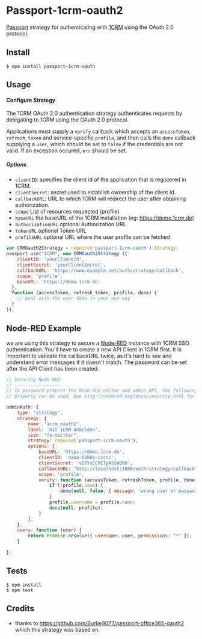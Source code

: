 # Passport-1crm-oauth2

[Passport](http://passportjs.org/) strategy for authenticating with [1CRM](https://1crm-system.de)
using the OAuth 2.0 protocol.

## Install

    $ npm install passport-1crm-oauth

## Usage

#### Configure Strategy

The 1CRM OAuth 2.0 authentication strategy authenticates requests by delegating to 1CRM using the OAuth 2.0 protocol.

Applications must supply a `verify` callback which accepts an `accessToken`, `refresh_token` and service-specific `profile`, and then calls the `done` callback supplying a `user`, which should be set to `false` if the credentials are not valid.  If an exception occured, `err` should be set.

##### Options

* `clientID`: specifies the client id of the application that is registered in 1CRM.
* `clientSecret`: secret used to establish ownership of the client Id.
* `callbackURL`: URL to which 1CRM will redirect the user after obtaining authorization.
* `scope`              List of resources requested (profile)
* `baseURL`            the baseURL of the 1CRM installation (eg: https://demo.1crm.de)
* `authorizationURL`   optional Authorization URL
* `tokenURL`           optional Token URL
* `profileURL`         optional URL where the user profile can be fetched

```javascript
var CRMOauth2Strategy = require('passport-1crm-oauth').Strategy;
passport.use("1CRM", new CRMOauth2Strategy ({
    clientID: 'yourClientId',
    clientSecret: 'yourClientSecret',
    callbackURL: 'https://www.example.net/auth/strategy/callback',
    scope: 'profile',
    baseURL: 'https://demo.1crm.de'
  },
  function (accessToken, refresh_token, profile, done) {
    // Deal with the user data in your own way
  }
));
```
## Node-RED Example
we are using this strategy to secure a [Node-RED](https://nodered.org/) instance with 1CRM SSO authentication. You'll have to create a new API Client in 1CRM first. It is important to validate the callbackURL twice, as it's hard to see and understand error messages if it doesn't match. The password can be set after the API Client has been created.

```javascript
// Securing Node-RED
// -----------------
// To password protect the Node-RED editor and admin API, the following
// property can be used. See http://nodered.org/docs/security.html for details.

adminAuth: {
    type: "strategy",
    strategy: {
        name: "1crm_oauth2",
        label: 'mit 1CRM anmelden',
        icon: "fa-twitter",
        strategy: require('passport-1crm-oauth'),
        options: {
            baseURL: 'https://demo.1crm.de',
            clientID: 'aaaa-bbbbb-ccccc',
            clientSecret: 'vERYsECRETpASSWORD',
            callbackURL: "http://localhost:1880/auth/strategy/callback",
            scope: 'profile',
            verify: function (accessToken, refreshToken, profile, done) {
                if (!profile.name) {
                    done(null, false, { message: 'wrong user or password' });
                }
                profile.username = profile.name;
                done(null, profile);
            }
        },
    },
    users: function (user) {
        return Promise.resolve({ username: user, permissions: "*" });
    }

},
```
## Tests

    $ npm install
    $ npm test
    
## Credits

  - thanks to https://github.com/Burke9077/passport-office365-oauth2 which this strategy was based on.